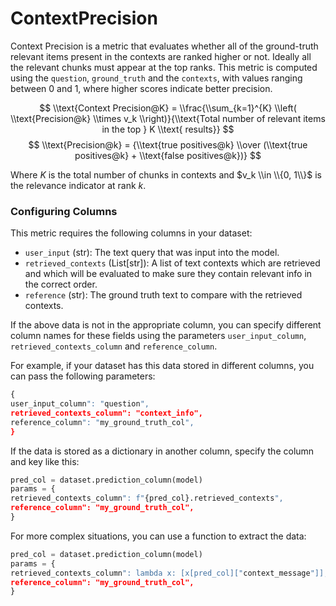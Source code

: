 # ContextPrecision

Context Precision is a metric that evaluates whether all of the ground-truth
relevant items present in the contexts are ranked higher or not. Ideally all the
relevant chunks must appear at the top ranks. This metric is computed using the
`question`, `ground_truth` and the `contexts`, with values ranging between 0 and 1,
where higher scores indicate better precision.

$$
\\text{Context Precision@K} = \\frac{\\sum_{k=1}^{K} \\left( \\text{Precision@k} \\times v_k \\right)}{\\text{Total number of relevant items in the top } K \\text{ results}}
$$
$$
\\text{Precision@k} = {\\text{true positives@k} \\over  (\\text{true positives@k} + \\text{false positives@k})}
$$

Where $K$ is the total number of chunks in contexts and $v_k \\in \\{0, 1\\}$ is the
relevance indicator at rank $k$.

### Configuring Columns

This metric requires the following columns in your dataset:

- `user_input` (str): The text query that was input into the model.
- `retrieved_contexts` (List[str]): A list of text contexts which are retrieved and which
will be evaluated to make sure they contain relevant info in the correct order.
- `reference` (str): The ground truth text to compare with the retrieved contexts.

If the above data is not in the appropriate column, you can specify different column
names for these fields using the parameters `user_input_column`, `retrieved_contexts_column`
and `reference_column`.

For example, if your dataset has this data stored in different columns, you can
pass the following parameters:
```python
{
user_input_column": "question",
retrieved_contexts_column": "context_info",
reference_column": "my_ground_truth_col",
}
```

If the data is stored as a dictionary in another column, specify the column and key
like this:
```python
pred_col = dataset.prediction_column(model)
params = {
retrieved_contexts_column": f"{pred_col}.retrieved_contexts",
reference_column": "my_ground_truth_col",
}
```

For more complex situations, you can use a function to extract the data:
```python
pred_col = dataset.prediction_column(model)
params = {
retrieved_contexts_column": lambda x: [x[pred_col]["context_message"]],
reference_column": "my_ground_truth_col",
}
```